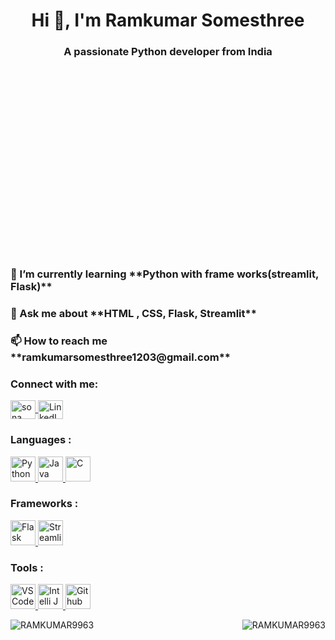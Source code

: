 <div class="header-section" style="height:10%;width: 100%;text-align: center;" align="center">
    <h1 >Hi 👋, I'm Ramkumar Somesthree</h1>
    <h3 >A passionate Python developer from India</h3>
</div>

<div class="hero-top-section"">
 <div class="hero-top-txt">
    <h3> 🌱 I’m currently learning **Python with frame works(streamlit, Flask)** </h3>
    <h3> 💬 Ask me about **HTML , CSS, Flask, Streamlit**
    </h3>
    <h3> 📫 How to reach me **ramkumarsomesthree1203@gmail.com**</h3>
 </div>
 <div class="hero-img-section">
    <!-- <img src="https://cdn.dribbble.com/users/1162077/screenshots/3848914/programmer.gif"  align="right" alt="Coding" width="300> -->
   </div>
</div>
<div class="hero-body-section">
    <div class="social-media-section">
        <h3>Connect with me:</h3>
        <p >
         <a href="https://www.instagram.com/ram_vj1203" target="blank">
            <img align="center" src="https://raw.githubusercontent.com/rahuldkjain/github-profile-readme-generator/master/src/images/icons/Social/instagram.svg" alt="sona code" height="30" width="40" />
         </a>
            <a href="https://www.linkedin.com/in/ramkumar-somesthree-932263199/" target="blank">
            <img align="center" src="https://i.postimg.cc/rmpKy6Nr/download.png" alt="LinkedIn" height="30" width="40" />
         </a>
        </p>
    </div>
    <div class="language-section">
        <h3 align="left">Languages :</h3>
        <p aligh="left">
         <a href="https://www.python.org/" target="_blank" rel="noreferrer"> 
            <img src="https://i.postimg.cc/0QVm2B03/python.png" alt="Python" width="40" height="40"/> 
         </a>
         <a href="https://www.java.com/en/" target="_blank" rel="noreferrer"> 
            <img src="https://i.postimg.cc/VNqsR0SW/Java-Logo.png" alt="Java" width="40" height="40"/> 
         </a>
         <a href="https://www.w3schools.com/c/c_intro.php" target="_blank" rel="noreferrer">
             <img src="https://i.postimg.cc/m2gwWQBh/c.png" alt="C" width="40" height="40"/> 
         </a>
        </p>
    </div>
    <div class="framework-section">
        <h3>Frameworks :</h3>
        <p >
            <a href="https://flask.palletsprojects.com/en/3.0.x/" target="_blank" rel="noreferrer" >
                 <img src="https://i.postimg.cc/cCXP40v3/flask-logo-icon.webp" alt="Flask" width="40" height="40"/> 
            </a> 
            <a href="https://streamlit.io/" target="_blank" rel="noreferrer"> 
                <img src="https://i.postimg.cc/SNjMr4Wt/streamlit.png" alt="Streamlit" width="40" height="40"/> 
            </a>
        </p>
    </div>
    <div class="tools-section">
        <h3 align="left">Tools :</h3>
        <p align="left"> 
            <a href="https://code.visualstudio.com/" target="_blank" rel="noreferrer"> 
                <img src="https://i.postimg.cc/7hc78t3k/visualstudio-code-card.png" alt="VS Code" width="40" height="40"/> 
            </a>  
            <a href="https://www.jetbrains.com/idea/" target="_blank" rel="noreferrer"> 
                <img src="https://i.postimg.cc/g08PvxSq/Intelli-J-IDEA-Icon.png" alt="Intelli J" width="40" height="40"/> 
            </a>  
            <a href="https://github.com/RAMKUMAR9963" target="_blank" rel="noreferrer"> 
                <img src="https://i.postimg.cc/PqjdVb8F/Git-Hub-logo.png" alt="Github" width="40" height="40"/> 
            </a>   
        </p>
    </div>
</div>

<div class="footer-section">
    <p><img align="left" src="https://github-readme-stats.vercel.app/api/top-langs?username=RAMKUMAR9963&show_icons=true&locale=en&layout=compact" alt="RAMKUMAR9963" /></p>
    <p>&nbsp;<img align="right" src="https://github-readme-stats.vercel.app/api?username=RAMKUMAR9963&show_icons=true&locale=en" alt="RAMKUMAR9963" /></p>
</div>
